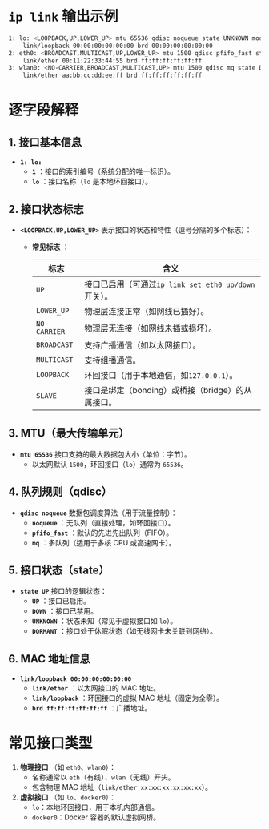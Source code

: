 # **`ip link` 输出示例**

```bash
1: lo: <LOOPBACK,UP,LOWER_UP> mtu 65536 qdisc noqueue state UNKNOWN mode DEFAULT group default qlen 1000
    link/loopback 00:00:00:00:00:00 brd 00:00:00:00:00:00
2: eth0: <BROADCAST,MULTICAST,UP,LOWER_UP> mtu 1500 qdisc pfifo_fast state UP mode DEFAULT group default qlen 1000
    link/ether 00:11:22:33:44:55 brd ff:ff:ff:ff:ff:ff
3: wlan0: <NO-CARRIER,BROADCAST,MULTICAST,UP> mtu 1500 qdisc mq state DOWN mode DORMANT group default qlen 1000
    link/ether aa:bb:cc:dd:ee:ff brd ff:ff:ff:ff:ff:ff
```

# **逐字段解释**

## 1. 接口基本信息

* **`1: lo:`**
  * **`1`** ：接口的索引编号（系统分配的唯一标识）。
  * **`lo`** ：接口名称（`lo` 是本地环回接口）。

## 2. 接口状态标志

* **`<LOOPBACK,UP,LOWER_UP>`**
  表示接口的状态和特性（逗号分隔的多个标志）：
  * **常见标志** ：


    | 标志         | 含义                                                  |
    | -------------- | ------------------------------------------------------- |
    | `UP`         | 接口已启用（可通过`ip link set eth0 up/down` 开关）。 |
    | `LOWER_UP`   | 物理层连接正常（如网线已插好）。                      |
    | `NO-CARRIER` | 物理层无连接（如网线未插或损坏）。                    |
    | `BROADCAST`  | 支持广播通信（如以太网接口）。                        |
    | `MULTICAST`  | 支持组播通信。                                        |
    | `LOOPBACK`   | 环回接口（用于本地通信，如`127.0.0.1`）。             |
    | `SLAVE`      | 接口是绑定（bonding）或桥接（bridge）的从属接口。     |

## 3. MTU（最大传输单元）

* **`mtu 65536`**
  接口支持的最大数据包大小（单位：字节）。
  * 以太网默认 `1500`，环回接口（`lo`）通常为 `65536`。

## 4. 队列规则（qdisc）

* **`qdisc noqueue`**
  数据包调度算法（用于流量控制）：
  * **`noqueue`** ：无队列（直接处理，如环回接口）。
  * **`pfifo_fast`** ：默认的先进先出队列（FIFO）。
  * **`mq`** ：多队列（适用于多核 CPU 或高速网卡）。

## 5. 接口状态（state）

* **`state UP`**
  接口的逻辑状态：
  * **`UP`** ：接口已启用。
  * **`DOWN`** ：接口已禁用。
  * **`UNKNOWN`** ：状态未知（常见于虚拟接口如 `lo`）。
  * **`DORMANT`** ：接口处于休眠状态（如无线网卡未关联到网络）。

## 6. MAC 地址信息

* **`link/loopback 00:00:00:00:00:00`**
  * **`link/ether`** ：以太网接口的 MAC 地址。
  * **`link/loopback`** ：环回接口的虚拟 MAC 地址（固定为全零）。
  * **`brd ff:ff:ff:ff:ff:ff`** ：广播地址。

# **常见接口类型**

1. **物理接口** （如 `eth0`、`wlan0`）：
   * 名称通常以 `eth`（有线）、`wlan`（无线）开头。
   * 包含物理 MAC 地址（`link/ether xx:xx:xx:xx:xx:xx`）。
2. **虚拟接口** （如 `lo`、`docker0`）：
   * `lo`：本地环回接口，用于本机内部通信。
   * `docker0`：Docker 容器的默认虚拟网桥。
